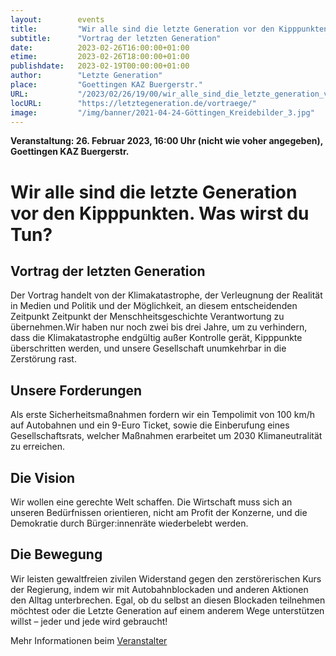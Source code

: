 ```yaml
---
layout:        events
title:         "Wir alle sind die letzte Generation vor den Kipppunkten. Was wirst du Tun?"
subtitle:      "Vortrag der letzten Generation"
date:          2023-02-26T16:00:00+01:00
etime:         2023-02-26T18:00:00+01:00
publishdate:   2023-02-19T00:00:00+01:00
author:        "Letzte Generation"
place:         "Goettingen KAZ Buergerstr."
URL:           "/2023/02/26/19/00/wir_alle_sind_die_letzte_generation_vor_den_kipppunkten_was_wirst_du_tun/"
locURL:        "https://letztegeneration.de/vortraege/"
image:         "/img/banner/2021-04-24-Göttingen_Kreidebilder_3.jpg"
---
```


**Veranstaltung: 26. Februar 2023, 16:00 Uhr (nicht wie voher angegeben), Goettingen KAZ Buergerstr.**

Wir alle sind die letzte Generation vor den Kipppunkten. Was wirst du Tun?
===========

Vortrag der letzten Generation
-----------

Der Vortrag handelt von der Klimakatastrophe, der Verleugnung der Realität in Medien und Politik und der Möglichkeit, an diesem entscheidenden Zeitpunkt Zeitpunkt der Menschheitsgeschichte Verantwortung zu übernehmen.Wir haben nur noch zwei bis drei Jahre, um zu verhindern, dass die Klimakatastrophe endgültig außer Kontrolle gerät, Kipppunkte überschritten werden, und unsere Gesellschaft unumkehrbar in die Zerstörung rast.

Unsere Forderungen
----------

Als erste Sicherheitsmaßnahmen fordern wir ein Tempolimit von 100 km/h auf Autobahnen und ein 9-Euro Ticket, sowie die Einberufung eines Gesellschaftsrats, welcher Maßnahmen erarbeitet um 2030 Klimaneutralität zu erreichen.

Die Vision
----------

Wir wollen eine gerechte Welt schaffen. Die Wirtschaft muss sich an unseren Bedürfnissen orientieren, nicht am Profit der Konzerne, und die Demokratie durch Bürger:innenräte wiederbelebt werden.

Die Bewegung
----------

Wir leisten gewaltfreien zivilen Widerstand gegen den zerstörerischen Kurs der Regierung, indem wir mit Autobahnblockaden und anderen Aktionen den Alltag unterbrechen. Egal, ob du selbst an diesen Blockaden teilnehmen möchtest oder die Letzte Generation auf einem anderem Wege unterstützen willst – jeder und jede wird gebraucht!

Mehr Informationen beim [Veranstalter](https://letztegeneration.de/vortraege/)
